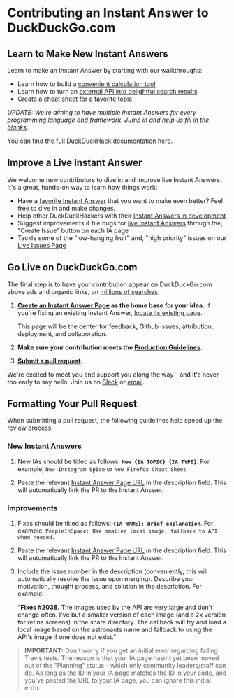 # Contributing an Instant Answer to DuckDuckGo.com

## Learn to Make New Instant Answers

Learn to make an Instant Answer by starting with our walkthroughs:

- Learn how to build a [convenient calculation tool](http://docs.duckduckhack.com/walkthroughs/calculation.html)
- Learn how to turn an [external API into delightful search results](http://docs.duckduckhack.com/walkthroughs/forum-lookup.html)
- Create a [cheat sheet for a favorite topic](http://docs.duckduckhack.com/walkthroughs/programming-syntax.html)

*UPDATE: We're aiming to have multiple Instant Answers for every programming language and framework. Jump in and help us [fill in the blanks](https://github.com/duckduckgo/duckduckgo/wiki/Programming-IA-Coverage).*

You can find the full [DuckDuckHack documentation here](http://docs.duckduckhack.com).

## Improve a Live Instant Answer

We welcome new contributors to dive in and improve live Instant Answers. It's a great, hands-on way to learn how things work:

- Have a [favorite Instant Answer](http://duck.co/ia) that you want to make even better? Feel free to dive in and make changes.
- Help other DuckDuckHackers with their [Instant Answers in development](https://duck.co/ia/dev/pipeline)
- Suggest improvements & file bugs for [live Instant Answers](https://duck.co/ia) through the, "Create Issue" button on each IA page
- Tackle some of the "low-hanging fruit" and, "high priority" issues on our [Live Issues Page](https://duck.co/ia/dev/issues?tag=lowhangingfruit)

## Go Live on DuckDuckGo.com

The final step is to have your contribution appear on DuckDuckGo.com above ads and organic links, on [millions of searches](https://duckduckgo.com/traffic.html).

1. **[Create an Instant Answer Page](https://duck.co/ia/new_ia) as the home base for your idea.** If you're fixing an existing Instant Answer, [locate its existing page](https://duck.co/ia). 

	This page will be the center for feedback, Github issues, attribution, deployment, and collaboration.

2. **Make sure your contribution meets the [Production Guidelines](http://docs.duckduckhack.com/submitting/checklist.html).**

3. **[Submit a pull request](http://docs.duckduckhack.com/submitting/pull-request.html).** 

We're excited to meet you and support you along the way - and it's never too early to say hello. Join us on [Slack](https://quackslack.herokuapp.com) or [email](mailto:open@duckduckgo.com). 

## Formatting Your Pull Request

When submitting a pull request, the following guidelines help speed up the review process:

### New Instant Answers

1. New IAs should be titled as follows: **`New {IA TOPIC} {IA TYPE}`**. For example, `New Instagram Spice` or `New Firefox Cheat Sheet`

2. Paste the relevant [Instant Answer Page URL](https://duck.co/ia/new_ia) in the description field. This will automatically link the PR to the Instant Answer.
	
### Improvements

1. Fixes should be titled as follows: **`{IA NAME}: Brief explanation`**. For example: `PeopleInSpace: Use smaller local image, fallback to API when needed.`

2. Paste the relevant [Instant Answer Page URL](https://duck.co/ia/new_ia) in the description field. This will automatically link the PR to the Instant Answer.

3. Include the issue number in the description (conveniently, this will automatically resolve the issue upon merging). Describe your motivation, thought process, and solution in the description. For example:

	"**Fixes #2038.** The images used by the API are very large and don't change often. I've but a smaller version of each image (and a 2x version for retina screens) in the share directory. The callback will try and load a local image based on the astronauts name and fallback to using the API's image if one does not exist."

> **IMPORTANT:** Don't worry if you get an initial error regarding failing Travis tests. The reason is that your IA page hasn't yet been moved out of the "Planning" status - which only community leaders/staff can do. As long as the ID in your IA page matches the ID in your code, and you've pasted the URL to your IA page, you can ignore this initial error.
	
